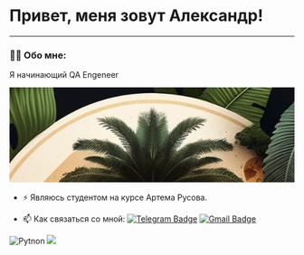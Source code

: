 # Привет, меня зовут Александр!

---

### :man_technologist: Обо мне:

Я начинающий QA Engeneer

<p align="center">
 <img width="600" src="asserts/1.png"/>
</p>

- :zap: Являюсь студентом на курсе Артема Русова.

- :mailbox: Как связаться со мной: [![Telegram Badge](https://img.shields.io/badge/-@AlexM150-blue?style=flat&logo=Telegram&logoColor=white)](https://t.me/AlexM150) [![Gmail Badge](https://img.shields.io/badge/-Gmail-red?style=flat&logo=Gmail&logoColor=white)](mailto:jungleman150@gmail.com)

<p>
 <img alt="Pytnon" weight="100", height="30" src="https://www.python.org/static/community_logos/python-logo-master-v3-TM.png" />
 <img weight="100" src="PyCharm_icon.png"/>
</p>

